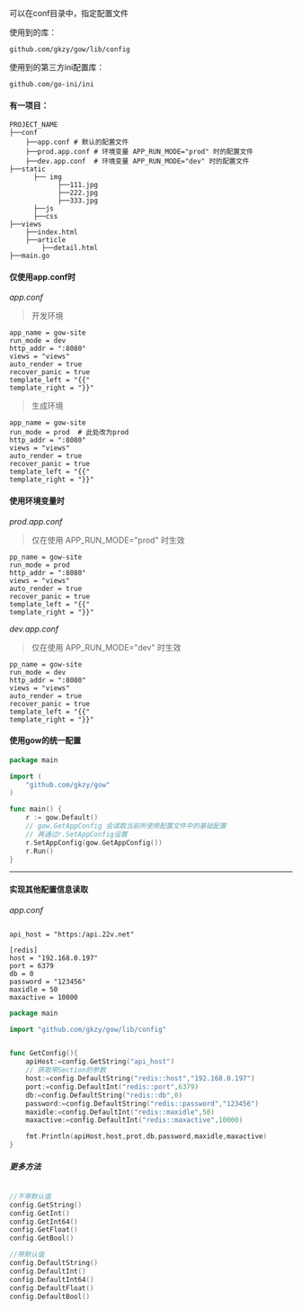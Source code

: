 可以在conf目录中，指定配置文件

使用到的库：

```shell
github.com/gkzy/gow/lib/config
```

使用到的第三方ini配置库：

```shell
github.com/go-ini/ini
```

#### 有一项目：

```shell
PROJECT_NAME
├──conf
    ├──app.conf # 默认的配置文件 
    ├──prod.app.conf # 环境变量 APP_RUN_MODE="prod" 时的配置文件
    ├──dev.app.conf  # 环境变量 APP_RUN_MODE="dev" 时的配置文件
├──static
      ├── img
            ├──111.jpg
            ├──222.jpg
            ├──333.jpg
      ├──js
      ├──css
├──views
    ├──index.html
    ├──article
        ├──detail.html
├──main.go
```


#### 仅使用app.conf时

*app.conf*

> 开发环境

```shell
app_name = gow-site
run_mode = dev
http_addr = ":8080"
views = "views"
auto_render = true
recover_panic = true
template_left = "{{"
template_right = "}}"
```

> 生成环境

```shell
app_name = gow-site
run_mode = prod  # 此处改为prod
http_addr = ":8080"
views = "views"
auto_render = true
recover_panic = true
template_left = "{{"
template_right = "}}"
```

#### 使用环境变量时

*prod.app.conf*

> 仅在使用 APP_RUN_MODE="prod" 时生效

``` shell
pp_name = gow-site
run_mode = prod
http_addr = ":8080"
views = "views"
auto_render = true
recover_panic = true
template_left = "{{"
template_right = "}}"
```

*dev.app.conf*

> 仅在使用 APP_RUN_MODE="dev" 时生效

``` shell
pp_name = gow-site
run_mode = dev
http_addr = ":8080"
views = "views"
auto_render = true
recover_panic = true
template_left = "{{"
template_right = "}}"
```

#### 使用gow的统一配置

```go
package main

import (
    "github.com/gkzy/gow"
)

func main() {
    r := gow.Default()
    // gow.GetAppConfig 会读取当前所使用配置文件中的基础配置
    // 再通过r.SetAppConfig设置
    r.SetAppConfig(gow.GetAppConfig())  
    r.Run()
}
```

---

#### 实现其他配置信息读取

*app.conf*

```shell

api_host = "https:/api.22v.net"

[redis]
host = "192.168.0.197"
port = 6379
db = 0
password = "123456"
maxidle = 50
maxactive = 10000
```

```go
package main

import "github.com/gkzy/gow/lib/config"


func GetConfig(){
    apiHost:=config.GetString("api_host")
    // 获取带Section的参数
    host:=config.DefaultString("redis::host","192.168.0.197")
    port:=config.DefaultInt("redis::port",6379)
    db:=config.DefaultString("redis::db",0)
    password:=config.DefaultString("redis::password","123456")
    maxidle:=config.DefaultInt("redis::maxidle",50)
    maxactive:=config.DefaultInt("redis::maxactive",10000)

    fmt.Println(apiHost,host,prot,db,password,maxidle,maxactive)
}
```

#####  更多方法
```go

//不带默认值
config.GetString()
config.GetInt()
config.GetInt64()
config.GetFloat()
config.GetBool()

//带默认值
config.DefaultString()
config.DefaultInt()
config.DefaultInt64()
config.DefaultFloat()
config.DefaultBool()

```